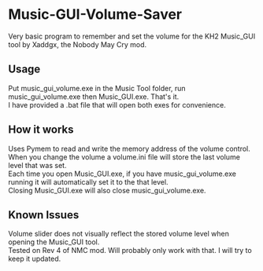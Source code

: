 # Music-GUI-Volume-Saver
Very basic program to remember and set the volume for the KH2 Music_GUI tool by Xaddgx, the Nobody May Cry mod.

## Usage
Put music_gui_volume.exe in the Music Tool folder, run music_gui_volume.exe then Music_GUI.exe. That's it.<br>
I have provided a .bat file that will open both exes for convenience.

## How it works
Uses Pymem to read and write the memory address of the volume control.<br>
When you change the volume a volume.ini file will store the last volume level that was set.<br>
Each time you open Music_GUI.exe, if you have music_gui_volume.exe running it will automatically set it to the that level.<br>
Closing Music_GUI.exe will also close music_gui_volume.exe.

## Known Issues
Volume slider does not visually reflect the stored volume level when opening the Music_GUI tool.<br>
Tested on Rev 4 of NMC mod. Will probably only work with that. I will try to keep it updated.

